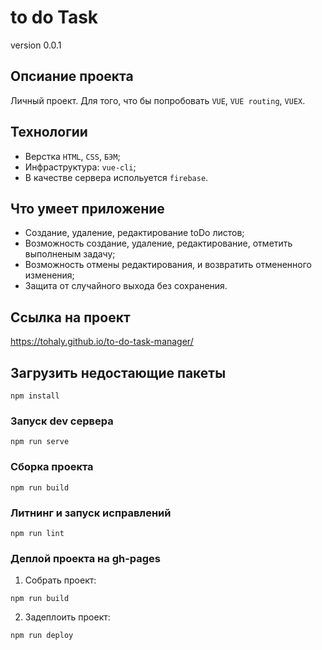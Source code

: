 # to do Task
version 0.0.1

## Опсиание проекта

Личный проект. Для того, что бы попробовать `VUE`, `VUE routing`, `VUEX`.

## Технологии
- Верстка `HTML`, `CSS`, `БЭМ`;
- Инфраструктура: `vue-cli`;
- В качестве сервера испольуется `firebase`.

## Что умеет приложение
- Создание, удаление, редактирование toDo листов;
- Возможность создание, удаление, редактирование, отметить выполненым задачу;
- Возможность отмены редактирования, и возвратить отмененного изменения;
- Защита от случайного выхода без сохранения.

## Ссылка на проект
https://tohaly.github.io/to-do-task-manager/

## Загрузить недостающие пакеты

```
npm install
```

### Запуск dev сервера

```
npm run serve
```

### Сборка проекта

```
npm run build
```

### Литнинг и запуск исправлений

```
npm run lint
```
### Деплой проекта на gh-pages
1. Собрать проект:
```
npm run build
```
2. Задеплоить проект:
```
npm run deploy
```

